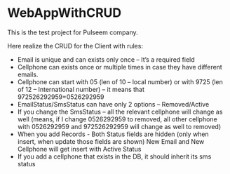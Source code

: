 # WebAppWithCRUD

This is the test project for Pulseem company.

Here realize the CRUD for the Client with rules:
- Email is unique and can exists only once – It’s a required field
- Cellphone can exists once or multiple times in case they have different emails.
- Cellphone can start with 05 (len of 10 – local number) or with 9725 (len of 12 – International
number) – it means that 972526292959=0526292959
- EmailStatus/SmsStatus can have only 2 options – Removed/Active
- If you change the SmsStatus – all the relevant cellphone will change as well (means, if I change
0526292959 to removed, all other cellphone with 0526292959 and 972526292959 will change as
well to removed)
- When you add Records - Both Status fields are hidden (only when insert, when update those fields
are shown)
New Email and New Cellphone will get insert with Active Status
- If you add a cellphone that exists in the DB, it should inherit its sms status
